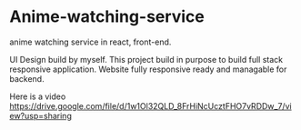 # Anime-watching-service
anime watching service in react, front-end.

UI Design build by myself. This project build in purpose to build full stack responsive application. Website fully responsive ready and managable for backend.

Here is a video https://drive.google.com/file/d/1w1Ol32QLD_8FrHiNcUcztFHO7vRDDw_7/view?usp=sharing
